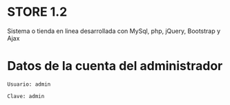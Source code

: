 # STORE 1.2
Sistema o tienda en linea desarrollada con MySql, php, jQuery, Bootstrap y Ajax

# Datos de la cuenta del administrador
```
Usuario: admin
```
```
Clave: admin
```
